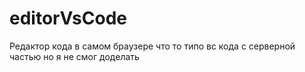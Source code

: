 # editorVsCode
Редактор кода в самом браузере что то типо вс кода с серверной частью но я не смог доделать
